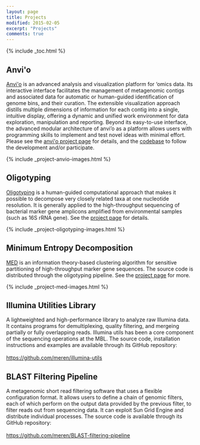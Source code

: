 ```yaml
---
layout: page
title: Projects
modified: 2015-02-05
excerpt: "Projects"
comments: true
---
```


{% include _toc.html %}

## Anvi'o

<div class="quotable">
<a href="{{ site.url }}/projects/anvio/">Anvi'o</a> is an advanced analysis and visualization platform for ‘omics data. Its interactive interface facilitates the management of metagenomic contigs and associated data for automatic or human-guided identification of genome bins, and their curation. The extensible visualization approach distills multiple dimensions of information for each contig into a single, intuitive display, offering a dynamic and unified work environment for data exploration, manipulation and reporting. Beyond its easy-to-use interface, the advanced modular architecture of anvi’o as a platform allows users with programming skills to implement and test novel ideas with minimal effort. Please see the <a href="{{ site.url }}/projects/anvio/">anvi'o project page</a> for details, and the <a href="http://github.com/meren/anvio">codebase</a> to follow the development and/or participate.
</div>

{% include _project-anvio-images.html %}

## Oligotyping

<div class="quotable">
<a href="{{ site.url }}/projects/oligotyping/">Oligotyping</a> is a human-guided computational approach that makes it possible to decompose very closely related taxa at one nucleotide resolution. It is generally applied to the high-throughput sequencing of bacterial marker gene amplicons amplified from environmental samples (such as 16S rRNA gene). See the <a href="{{ site.url  }}/projects/oligotyping/">project page</a> for details.
</div>

{% include _project-oligotyping-images.html %}

## Minimum Entropy Decomposition

<div class="quotable">
<a href="{{ site.url }}/projects/med/">MED</a> is an information theory-based clustering algorithm for sensitive partitioning of high-throughput marker gene sequences. The source code is distributed through the oligotyping pipeline. See the <a href="{{ site.url  }}/projects/med/">project page</a> for more.
</div>

{% include _project-med-images.html %}

## Illumina Utilities Library

<div class="quotable">
A lightweighted and high-performance library to analyze raw Illumina data. It contains programs for demultiplexing, quality filtering, and mergeing partially or fully overlapping reads. Illumina utils has been a core component of the sequencing operations at the MBL. The source code, installation instructions and examples are available through its GitHub repository:
<br />
<br />
<a href="https://github.com/meren/illumina-utils">https://github.com/meren/illumina-utils</a>
</div>

## BLAST Filtering Pipeline

<div class="quotable">
A metagenomic short read filtering software that uses a flexible configuration format. It allows users to define a chain of genomic filters, each of which perform on the output data provided by the previous filter, to filter reads out from sequencing data. It can exploit Sun Grid Engine and distribute individual processes. The source code is available through its GitHub repository:
<br />
<br />
<a href="https://github.com/meren/BLAST-filtering-pipeline">https://github.com/meren/BLAST-filtering-pipeline</a>
</div>


